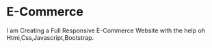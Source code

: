 # E-Commerce
I am Creating a Full Responsive E-Commerce Website with the help oh Htmi,Css,Javascript,Bootstrap.
